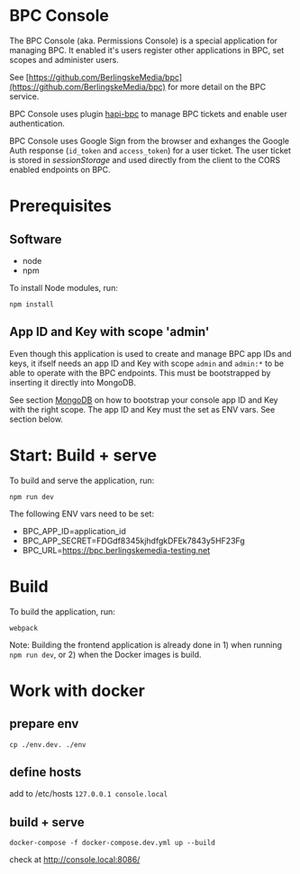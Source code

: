 # BPC Console

The BPC Console (aka. Permissions Console) is a special application for managing BPC. It enabled it's users register other applications in BPC, set scopes and administer users.

See [https://github.com/BerlingskeMedia/bpc](https://github.com/BerlingskeMedia/bpc) for more detail on the BPC service.

BPC Console uses plugin [hapi-bpc](https://github.com/BerlingskeMedia/hapi-bpc) to manage BPC tickets and enable user authentication.

BPC Console uses Google Sign from the browser and exhanges the Google Auth response (`id_token` and `access_token`) for a user ticket. The user ticket is stored in _sessionStorage_ and used directly from the client to the CORS enabled endpoints on BPC.


# Prerequisites

## Software

* node
* npm

To install Node modules, run:

```
npm install
```

## App ID and Key with scope 'admin'

Even though this application is used to create and manage BPC app IDs and keys, it ifself needs an app ID and Key with scope `admin` and `admin:*` to be able to operate with the BPC endpoints. This must be bootstrapped by inserting it directly into MongoDB.

See section [MongoDB](https://github.com/BerlingskeMedia/bpc#mongodb) on how to bootstrap your console app ID and Key with the right scope.
The app ID and Key must the set as ENV vars. See section below.


# Start: Build + serve

To build and serve the application, run:

```
npm run dev
```

The following ENV vars need to be set:

* BPC_APP_ID=application_id
* BPC_APP_SECRET=FDGdf8345kjhdfgkDFEk7843y5HF23Fg
* BPC_URL=https://bpc.berlingskemedia-testing.net

# Build

To build the application, run:

```
webpack
```

Note: Building the frontend application is already done in 1) when running `npm run dev`, or 2) when the Docker images is build.

# Work with docker
## prepare env
`
 cp ./env.dev. ./env
`

## define hosts
add to /etc/hosts
`
127.0.0.1 console.local
`
## build + serve
```
docker-compose -f docker-compose.dev.yml up --build
```

check at http://console.local:8086/
